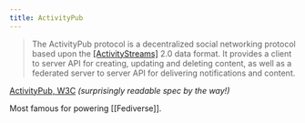 ```yaml
---
title: ActivityPub
---
```


> The ActivityPub protocol is a decentralized social networking protocol based upon the [\[ActivityStreams\]](https://www.w3.org/TR/activitystreams-core/) 2.0 data format. It provides a client to server API for creating, updating and deleting content, as well as a federated server to server API for delivering notifications and content.

[ActivityPub, W3C](https://www.w3.org/TR/activitypub/) _(surprisingly readable spec by the way!)_

Most famous for powering [[Fediverse]].


